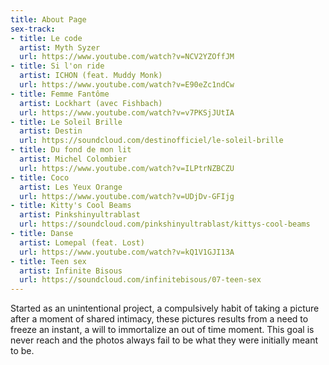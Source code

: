 ```yaml
---
title: About Page
sex-track:
- title: Le code
  artist: Myth Syzer
  url: https://www.youtube.com/watch?v=NCV2YZOffJM
- title: Si l'on ride
  artist: ICHON (feat. Muddy Monk)
  url: https://www.youtube.com/watch?v=E90eZc1ndCw
- title: Femme Fantôme
  artist: Lockhart (avec Fishbach)
  url: https://www.youtube.com/watch?v=v7PKSjJUtIA
- title: Le Soleil Brille
  artist: Destin
  url: https://soundcloud.com/destinofficiel/le-soleil-brille
- title: Du fond de mon lit
  artist: Michel Colombier
  url: https://www.youtube.com/watch?v=ILPtrNZBCZU
- title: Coco
  artist: Les Yeux Orange
  url: https://www.youtube.com/watch?v=UDjDv-GFIjg
- title: Kitty's Cool Beams
  artist: Pinkshinyultrablast
  url: https://soundcloud.com/pinkshinyultrablast/kittys-cool-beams
- title: Danse
  artist: Lomepal (feat. Lost)
  url: https://www.youtube.com/watch?v=kQ1V1GJI13A
- title: Teen sex
  artist: Infinite Bisous
  url: https://soundcloud.com/infinitebisous/07-teen-sex
---
```


Started as an unintentional project, a compulsively habit of taking a picture after a moment of shared intimacy, these pictures results from a need to freeze an instant, a will to immortalize an out of time moment. This goal is never reach and the photos always fail to be what they were initially meant to be. 
